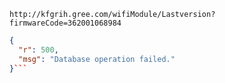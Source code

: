 `http://kfgrih.gree.com/wifiModule/Lastversion?firmwareCode=362001068984`

```json
{
  "r": 500,
  "msg": "Database operation failed."
}```